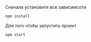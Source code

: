 Сначала установите все зависимсоти 
```bash
npm install
```

Для того чтобы запустить проект
```bash
npm start
```
